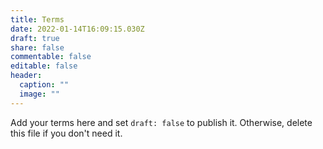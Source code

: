 ```yaml
---
title: Terms
date: 2022-01-14T16:09:15.030Z
draft: true
share: false
commentable: false
editable: false
header:
  caption: ""
  image: ""
---
```


Add your terms here and set `draft: false` to publish it. Otherwise, delete this file if you don't need it.
